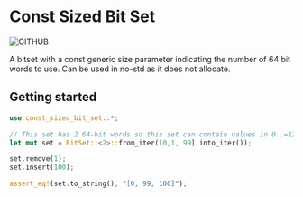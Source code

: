 # Const Sized Bit Set

![GITHUB](https://img.shields.io/github/last-commit/wainwrightmark/const_sized_bit_set)

A bitset with a const generic size parameter indicating the number of 64 bit words to use.
Can be used in no-std as it does not allocate.

## Getting started

```rust
use const_sized_bit_set::*;

// This set has 2 64-bit words so this set can contain values in 0..=127
let mut set = BitSet::<2>::from_iter([0,1, 99].into_iter());

set.remove(1);
set.insert(100);

assert_eq!(set.to_string(), "[0, 99, 100]");

```
